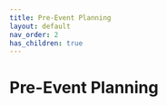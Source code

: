 ```yaml
---
title: Pre-Event Planning
layout: default
nav_order: 2
has_children: true
---
```


# Pre-Event Planning